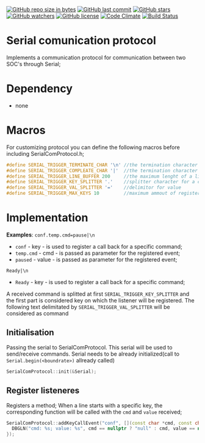 [![GitHub repo size in bytes](https://img.shields.io/github/repo-size/badges/shields.svg)](https://github.com/SergiuToporjinschi/SerialComProtocol)
[![GitHub last commit](https://img.shields.io/github/last-commit/SergiuToporjinschi/SerialComProtocol.svg)](https://github.com/SergiuToporjinschi/SerialComProtocol/commits/master)
[![GitHub stars](https://img.shields.io/github/stars/SergiuToporjinschi/SerialComProtocol.svg)](https://github.com/SergiuToporjinschi/SerialComProtocol/stargazers)
[![GitHub watchers](https://img.shields.io/github/watchers/SergiuToporjinschi/SerialComProtocol.svg)](https://github.com/SergiuToporjinschi/SerialComProtocol/watchers)
[![GitHub license](https://img.shields.io/github/license/SergiuToporjinschi/SerialComProtocol.svg)](https://github.com/SergiuToporjinschi/SerialComProtocol/blob/master/LICENSE)
[![Code Climate](https://codeclimate.com/github/codeclimate/codeclimate/badges/gpa.svg)](https://codeclimate.com/github/SergiuToporjinschi/SerialComProtocol)
[![Build Status](https://travis-ci.org/SergiuToporjinschi/SerialComProtocol.svg?branch=master)](https://travis-ci.org/SergiuToporjinschi/SerialComProtocol)

# Serial comunication protocol
Implements a communication protocol for communication between two SOC's through Serial;


# Dependency 
- none

# Macros 
For customizing protocol you can define the following macros before including SerialComProtocol.h;
```CPP
#define SERIAL_TRIGGER_TERMINATE_CHAR '\n' //the termination character for a line 
#define SERIAL_TRIGGER_COMPLEATE_CHAR '|'  //the termination character for a command
#define SERIAL_TRIGGER_LINE_BUFFER 200     //the maximum lenght of a line )
#define SERIAL_TRIGGER_KEY_SPLITTER '.'    //splitter character for a command 
#define SERIAL_TRIGGER_VAL_SPLITTER '='    //delimitor for value
#define SERIAL_TRIGGER_MAX_KEYS 10         //maximum ammout of registered listeners
```

# Implementation
**Examples**:
`conf.temp.cmd=pause|\n`
* `conf` - key - is used to register a call back for a specific command;
* `temp.cmd` - cmd - is passed as parameter for the registered event;
* `paused` - value - is passed as parameter for the registered event;


`Ready|\n`
* `Ready` - key - is used to register a call back for a specific command;

A received command is splitted at first `SERIAL_TRIGGER_KEY_SPLITTER` and the first part is considered key on which the listener will be registered. The following text delimitated by `SERIAL_TRIGGER_VAL_SPLITTER` will be considered as command 
## Initialisation
  Passing the serial to SerialComProtocol. This serial will be used to send/receive commands. Serial needs to be already initialized(call to `Serial.begin(<boundrate>)` allready called)  
  ```cpp 
  SerialComProtocol::init(&Serial); 
  ```
## Register listeneres
  Registers a method; When a line starts with a specific key, the corresponding function will be called with  the `cmd` and `value` received;
  ```cpp 
  SerialComProtocol::addKeyCallEvent("conf", [](const char *cmd, const char *value) {
    DBGLN("cmd: %s; value: %s", cmd == nullptr ? "null" : cmd, value == nullptr ? "null" : value);
  });
  ```